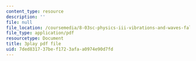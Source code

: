 ```yaml
---
content_type: resource
description: ''
file: null
file_location: /coursemedia/8-03sc-physics-iii-vibrations-and-waves-fall-2016/7ded831737bef1723afaa0974e90d7fd_b1eKhyC9TTo.pdf
file_type: application/pdf
resourcetype: Document
title: 3play pdf file
uid: 7ded8317-37be-f172-3afa-a0974e90d7fd
---
```

